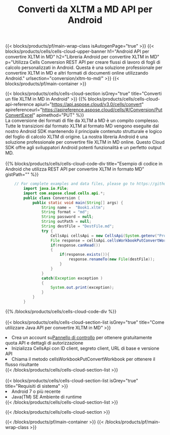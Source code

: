 ﻿---
title:  Converti da XLTM a MD API per Android
description:  API cloud e SDK per Microsoft Excel e OpenOffice Calc. Converti foglio di calcolo in un altro file di formato.
url: /it/android/conversion/xltm-to-md/
---
{{< blocks/products/pf/main-wrap-class isAutogenPage="true" >}}
{{< blocks/products/cells/cells-cloud-upper-banner h1="Android API per convertire XLTM in MD" h2="Libreria Android per convertire XLTM in MD" p="Utilizza Cells Conversion REST API per creare flussi di lavoro di fogli di calcolo personalizzati in Android. Questa è una soluzione professionale per convertire XLTM in MD e altri formati di documenti online utilizzando Android." urlsection="conversion/xltm-to-md/" >}}
{{< blocks/products/pf/main-container >}}

{{< blocks/products/cells/cells-cloud-section isGrey="true" title="Converti un file XLTM in MD in Android" >}}
{{% blocks/products/cells/cells-cloud-api-reference apiurl="https://api.aspose.cloud/v3.0/cells/convert" apireferenceurl="https://apireference.aspose.cloud/cells/#/Conversion/PutConvertExcel" apimethod="PUT" %}}
<br/>
La conversione dei formati di file da XLTM a MD è un compito complesso. Tutte le transizioni dal formato XLTM al formato MD vengono eseguite dal nostro Android SDK mantenendo il principale contenuto strutturale e logico del foglio di calcolo XLTM di origine. La nostra libreria Android è una soluzione professionale per convertire file XLTM in MD online. Questo Cloud SDK offre agli sviluppatori Android potenti funzionalità e un perfetto output MD.
<br/>
<br/>
{{% blocks/products/cells/cells-cloud-code-div title="Esempio di codice in Android che utilizza REST API per convertire XLTM in formato MD" gistPath="" %}}
 
```java
    // For complete examples and data files, please go to https://github.com/aspose-cells-cloud/aspose-cells-cloud-android/
        import java.io.File;
        import com.aspose.cloud.cells.api.*;
        public class Conversion {
            public static void main(String[] args) {
                String name =  "Book1.xltm";
                String format = "md";
                String password = null;
                String outPath = null;
                String destFile = "DestFile.md";
                try {
                    CellsApi cellsApi = new CellsApi(System.getenv("ProductClientId"), System.getenv("ProductClientSecret"));
                    File response = cellsApi.cellsWorkbookPutConvertWorkbook(new File(name), format, password, outPath, null,null);            
                    if(response.canRead())
                    {
                        if(response.exists()){
                            response.renameTo(new File(destFile));
                        }                
                    }
                }
                catch(Exception exception )
                {
                    System.out.print(exception);
                }
            }
        }
```
 
{{% /blocks/products/cells/cells-cloud-code-div %}}
<br/>
<br/>
{{< blocks/products/cells/cells-cloud-section-list isGrey="true" title="Come utilizzare Java API per convertire XLTM in MD" >}}
<li> Crea un account su<a href="https://dashboard.aspose.cloud/">Pannello di controllo</a> per ottenere gratuitamente quota API e dettagli di autorizzazione</li>
<li>Inizializza CellsApi con ID client, segreto client, URL di base e versione API</li>
<li>Chiama il metodo cellsWorkbookPutConvertWorkbook per ottenere il flusso risultante</li>
{{< /blocks/products/cells/cells-cloud-section-list >}}
<br/>
<br/>
{{< blocks/products/cells/cells-cloud-section-list isGrey="true" title="Requisiti di sistema" >}}
<li>Android 7 o più recente</li>
<li>Java(TM) SE Ambiente di runtime</li>
{{< /blocks/products/cells/cells-cloud-section-list >}}

{{< /blocks/products/cells/cells-cloud-section >}}

{{< /blocks/products/pf/main-container >}}
{{< /blocks/products/pf/main-wrap-class >}}
